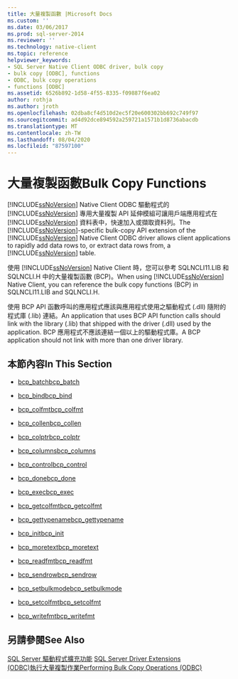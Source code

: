 ```yaml
---
title: 大量複製函數 |Microsoft Docs
ms.custom: ''
ms.date: 03/06/2017
ms.prod: sql-server-2014
ms.reviewer: ''
ms.technology: native-client
ms.topic: reference
helpviewer_keywords:
- SQL Server Native Client ODBC driver, bulk copy
- bulk copy [ODBC], functions
- ODBC, bulk copy operations
- functions [ODBC]
ms.assetid: 6526b892-1d58-4f55-8335-f09887f6ea02
author: rothja
ms.author: jroth
ms.openlocfilehash: 02dba8cf4d510d2ec5f20e600302bb692c749f97
ms.sourcegitcommit: ad4d92dce894592a259721a1571b1d8736abacdb
ms.translationtype: MT
ms.contentlocale: zh-TW
ms.lasthandoff: 08/04/2020
ms.locfileid: "87597100"
---
```

# <a name="bulk-copy-functions"></a><span data-ttu-id="bfaf0-102">大量複製函數</span><span class="sxs-lookup"><span data-stu-id="bfaf0-102">Bulk Copy Functions</span></span>
  <span data-ttu-id="bfaf0-103">[!INCLUDE[ssNoVersion](../../includes/ssnoversion-md.md)] Native Client ODBC 驅動程式的 [!INCLUDE[ssNoVersion](../../includes/ssnoversion-md.md)] 專用大量複製 API 延伸模組可讓用戶端應用程式在 [!INCLUDE[ssNoVersion](../../includes/ssnoversion-md.md)] 資料表中，快速加入或擷取資料列。</span><span class="sxs-lookup"><span data-stu-id="bfaf0-103">The [!INCLUDE[ssNoVersion](../../includes/ssnoversion-md.md)]-specific bulk-copy API extension of the [!INCLUDE[ssNoVersion](../../includes/ssnoversion-md.md)] Native Client ODBC driver allows client applications to rapidly add data rows to, or extract data rows from, a [!INCLUDE[ssNoVersion](../../includes/ssnoversion-md.md)] table.</span></span>  
  
 <span data-ttu-id="bfaf0-104">使用 [!INCLUDE[ssNoVersion](../../includes/ssnoversion-md.md)] Native Client 時，您可以參考 SQLNCLI11.LIB 和 SQLNCLI.H 中的大量複製函數 (BCP)。</span><span class="sxs-lookup"><span data-stu-id="bfaf0-104">When using [!INCLUDE[ssNoVersion](../../includes/ssnoversion-md.md)] Native Client, you can reference the bulk copy functions (BCP) in SQLNCLI11.LIB and SQLNCLI.H.</span></span>  
  
 <span data-ttu-id="bfaf0-105">使用 BCP API 函數呼叫的應用程式應該與應用程式使用之驅動程式 (.dll) 隨附的程式庫 (.lib) 連結。</span><span class="sxs-lookup"><span data-stu-id="bfaf0-105">An application that uses BCP API function calls should link with the library (.lib) that shipped with the driver (.dll) used by the application.</span></span> <span data-ttu-id="bfaf0-106">BCP 應用程式不應該連結一個以上的驅動程式庫。</span><span class="sxs-lookup"><span data-stu-id="bfaf0-106">A BCP application should not link with more than one driver library.</span></span>  
  
## <a name="in-this-section"></a><span data-ttu-id="bfaf0-107">本節內容</span><span class="sxs-lookup"><span data-stu-id="bfaf0-107">In This Section</span></span>  
  
-   [<span data-ttu-id="bfaf0-108">bcp_batch</span><span class="sxs-lookup"><span data-stu-id="bfaf0-108">bcp_batch</span></span>](bcp-batch.md)  
  
-   [<span data-ttu-id="bfaf0-109">bcp_bind</span><span class="sxs-lookup"><span data-stu-id="bfaf0-109">bcp_bind</span></span>](bcp-bind.md)  
  
-   [<span data-ttu-id="bfaf0-110">bcp_colfmt</span><span class="sxs-lookup"><span data-stu-id="bfaf0-110">bcp_colfmt</span></span>](bcp-colfmt.md)  
  
-   [<span data-ttu-id="bfaf0-111">bcp_collen</span><span class="sxs-lookup"><span data-stu-id="bfaf0-111">bcp_collen</span></span>](bcp-collen.md)  
  
-   [<span data-ttu-id="bfaf0-112">bcp_colptr</span><span class="sxs-lookup"><span data-stu-id="bfaf0-112">bcp_colptr</span></span>](bcp-colptr.md)  
  
-   [<span data-ttu-id="bfaf0-113">bcp_columns</span><span class="sxs-lookup"><span data-stu-id="bfaf0-113">bcp_columns</span></span>](bcp-columns.md)  
  
-   [<span data-ttu-id="bfaf0-114">bcp_control</span><span class="sxs-lookup"><span data-stu-id="bfaf0-114">bcp_control</span></span>](bcp-control.md)  
  
-   [<span data-ttu-id="bfaf0-115">bcp_done</span><span class="sxs-lookup"><span data-stu-id="bfaf0-115">bcp_done</span></span>](bcp-done.md)  
  
-   [<span data-ttu-id="bfaf0-116">bcp_exec</span><span class="sxs-lookup"><span data-stu-id="bfaf0-116">bcp_exec</span></span>](bcp-exec.md)  
  
-   [<span data-ttu-id="bfaf0-117">bcp_getcolfmt</span><span class="sxs-lookup"><span data-stu-id="bfaf0-117">bcp_getcolfmt</span></span>](bcp-getcolfmt.md)  
  
-   [<span data-ttu-id="bfaf0-118">bcp_gettypename</span><span class="sxs-lookup"><span data-stu-id="bfaf0-118">bcp_gettypename</span></span>](bcp-gettypename.md)  
  
-   [<span data-ttu-id="bfaf0-119">bcp_init</span><span class="sxs-lookup"><span data-stu-id="bfaf0-119">bcp_init</span></span>](bcp-init.md)  
  
-   [<span data-ttu-id="bfaf0-120">bcp_moretext</span><span class="sxs-lookup"><span data-stu-id="bfaf0-120">bcp_moretext</span></span>](bcp-moretext.md)  
  
-   [<span data-ttu-id="bfaf0-121">bcp_readfmt</span><span class="sxs-lookup"><span data-stu-id="bfaf0-121">bcp_readfmt</span></span>](bcp-readfmt.md)  
  
-   [<span data-ttu-id="bfaf0-122">bcp_sendrow</span><span class="sxs-lookup"><span data-stu-id="bfaf0-122">bcp_sendrow</span></span>](bcp-sendrow.md)  
  
-   [<span data-ttu-id="bfaf0-123">bcp_setbulkmode</span><span class="sxs-lookup"><span data-stu-id="bfaf0-123">bcp_setbulkmode</span></span>](bcp-setbulkmode.md)  
  
-   [<span data-ttu-id="bfaf0-124">bcp_setcolfmt</span><span class="sxs-lookup"><span data-stu-id="bfaf0-124">bcp_setcolfmt</span></span>](bcp-setcolfmt.md)  
  
-   [<span data-ttu-id="bfaf0-125">bcp_writefmt</span><span class="sxs-lookup"><span data-stu-id="bfaf0-125">bcp_writefmt</span></span>](bcp-writefmt.md)  
  
## <a name="see-also"></a><span data-ttu-id="bfaf0-126">另請參閱</span><span class="sxs-lookup"><span data-stu-id="bfaf0-126">See Also</span></span>  
 <span data-ttu-id="bfaf0-127">[SQL Server 驅動程式擴充功能](../../database-engine/dev-guide/sql-server-driver-extensions.md) </span><span class="sxs-lookup"><span data-stu-id="bfaf0-127">[SQL Server Driver Extensions](../../database-engine/dev-guide/sql-server-driver-extensions.md) </span></span>  
 [<span data-ttu-id="bfaf0-128">&#40;ODBC&#41;執行大量複製作業</span><span class="sxs-lookup"><span data-stu-id="bfaf0-128">Performing Bulk Copy Operations &#40;ODBC&#41;</span></span>](../native-client-odbc-bulk-copy-operations/performing-bulk-copy-operations-odbc.md)  
  
  

